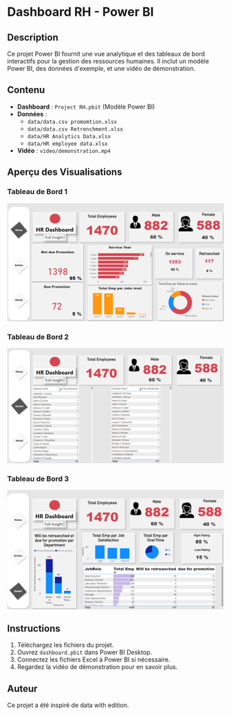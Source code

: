 # Dashboard RH - Power BI

## Description
Ce projet Power BI fournit une vue analytique et des tableaux de bord interactifs pour la gestion des ressources humaines. Il inclut un modèle Power BI, des données d'exemple, et une vidéo de démonstration.

## Contenu
- **Dashboard** : `Project RH.pbit` (Modèle Power BI)
- **Données** :
  - `data/data.csv promomtion.xlsx`
  - `data/data.csv Retrenchment.xlsx`
  - `data/HR Analytics Data.xlsx`
  - `data/HR employee data.xlsx`
- **Vidéo** : `video/demonstration.mp4`

## Aperçu des Visualisations
### Tableau de Bord 1
![HOME](images/1.png)

### Tableau de Bord 2
![ACTION](images/2.png)

### Tableau de Bord 3
![DETAIL](images/3.png)

## Instructions
1. Téléchargez les fichiers du projet.
2. Ouvrez `dashboard.pbit` dans Power BI Desktop.
3. Connectez les fichiers Excel à Power BI si nécessaire.
4. Regardez la vidéo de démonstration pour en savoir plus.

## Auteur
Ce projet a été inspiré de data with edition.

